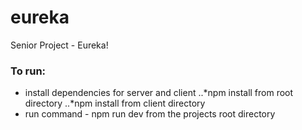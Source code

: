 # eureka
Senior Project - Eureka!

### To run: 
* install dependencies for server and client
..*npm install from root directory
..*npm install from client directory
* run command - npm run dev from the projects root directory

